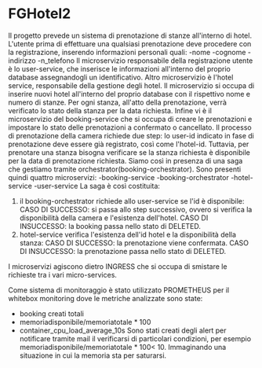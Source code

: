 # FGHotel2
Il progetto prevede un sistema di prenotazione di stanze all'interno di hotel.
L'utente prima di effettuare una qualsiasi prenotazione deve procedere con la registrazione, inserendo informazioni personali quali:
-nome
-cognome
-indirizzo
-n_telefono
Il microservizio responsabile della registrazione utente è lo user-service, che inserisce le informazioni all'interno del proprio database assegnandogli un identificativo.
Altro microservizio è l'hotel service, responsabile della gestione degli hotel.
Il microservizio si occupa di inserire nuovi hotel all'interno del proprio database con il rispettivo nome e numero di stanze. Per ogni stanza, all'atto della prenotazione, verrà verificato lo stato della stanza per la data richiesta.
Infine vi è il microservizio del booking-service che si occupa di creare le prenotazioni e impostare lo stato delle prenotazioni a confermato o cancellato.
Il processo di prenotazione della camera richiede due step: lo user-id indicato in fase di prenotazione deve essere già registrato, così come l'hotel-id. Tuttavia, per prenotare una stanza bisogna verificare se la stanza richiesta è disponibile per la data di prenotazione richiesta. Siamo così in presenza di una saga che gestiamo tramite orchestrator(booking-orchestrator).
Sono presenti quindi quattro microservizi:
-booking-service
-booking-orchestrator
-hotel-service
-user-service
La saga è così costituita:
1. il booking-orchestrator richiede allo user-service se l'id è disponibile:
CASO DI SUCCESSO: si passa allo step successivo, ovvero si verifica la disponibilità della camera e l'esistenza dell'hotel.
CASO DI INSUCCESSO: la booking passa nello stato di DELETED.
2. hotel-service verifica l'esistenza dell'id hotel e la disponibilità della stanza:
CASO DI SUCCESSO: la prenotazione viene confermata.
CASO DI INSUCCESSO: la prenotazione passa nello stato di DELETED.


I microservizi agiscono dietro INGRESS che si occupa di smistare le richieste tra i vari micro-services.

Come sistema di monitoraggio è stato utilizzato PROMETHEUS per il whitebox monitoring dove le metriche analizzate sono state: 

- booking creati totali
- memoriadisponibile/memoriatotale * 100
- container_cpu_load_average_10s
Sono stati creati degli alert per notificare tramite mail il verificarsi di particolari condizioni, per esempio memoriadisponibile/memoriatotale * 100< 10. Immaginando una situazione in cui la memoria sta per saturarsi.
